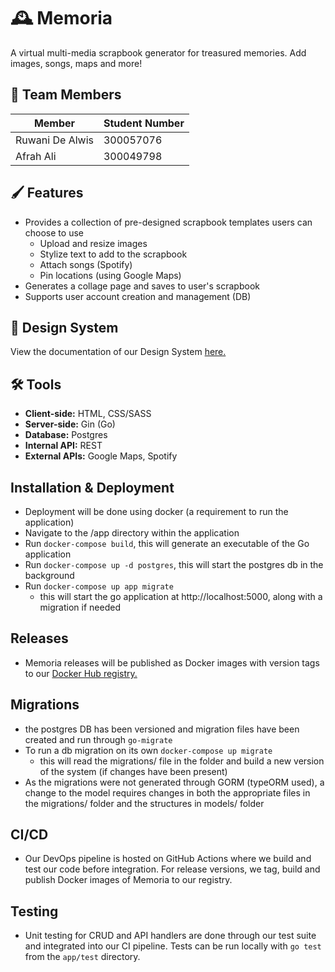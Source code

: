 # 🕰️ Memoria

A virtual multi-media scrapbook generator for treasured memories. Add images, songs, maps and more!

## 🤩 Team Members 

|    Member            |         Student Number               |
|--------------------- | ------------------------------------ |
|Ruwani De Alwis       |        300057076                     |
|Afrah Ali             |        300049798                     |

## 🖌️ Features
- Provides a collection of pre-designed scrapbook templates users can choose to use
  - Upload and resize images
  - Stylize text to add to the scrapbook
  - Attach songs (Spotify)
  - Pin locations (using Google Maps)
- Generates a collage page and saves to user's scrapbook
- Supports user account creation and management (DB)

## 🎨 Design System
View the documentation of our Design System [here.](https://github.com/professor-forward/memoria/blob/f/deliverable-2/designSystem/README.md) 

## 🛠 Tools
- **Client-side:** HTML, CSS/SASS
- **Server-side:** Gin (Go)
- **Database:** Postgres
- **Internal API:** REST
- **External APIs:** Google Maps, Spotify


## Installation & Deployment

- Deployment will be done using docker (a requirement to run the application)
- Navigate to the /app directory within the application
- Run `docker-compose build`, this will generate an executable of the Go application
- Run  `docker-compose up -d postgres`, this will start the postgres db in the background
- Run `docker-compose up app migrate`
   - this will start the go application at http://localhost:5000, along with a migration if needed

## Releases
- Memoria releases will be published as Docker images with version tags to our [Docker Hub registry.](https://hub.docker.com/layers/195686374/afrah412000/memoria/1.0/images/sha256-1fcf6955651cecf79e0d7a32fb34344d5f61e9a368f41183af4b8a81afe1c92e?context=repo&tab=layers)

## Migrations

- the postgres DB has been versioned and migration files have been created and run through `go-migrate`
- To run a db migration on its own `docker-compose up migrate`
   - this will read the migrations/ file in the folder and build a new version of the system (if changes have been present)
- As the migrations were not generated through GORM (typeORM used), a change to the model requires changes in both the appropriate files in the migrations/ folder and the structures in models/ folder

## CI/CD
- Our DevOps pipeline is hosted on GitHub Actions where we build and test our code before integration. For release versions, we tag, build and publish Docker images of Memoria to our registry.

## Testing
- Unit testing for CRUD and API handlers are done through our test suite and integrated into our CI pipeline. Tests can be run locally with `go test` from the `app/test` directory.